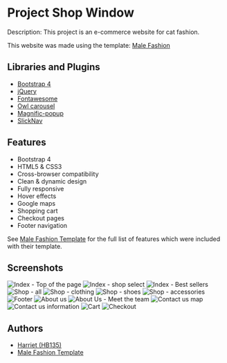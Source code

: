 
# Project Shop Window

Description: This project is an e-commerce website for cat fashion.

This website was made using the template: [Male Fashion](https://themewagon.com/themes/free-bootstrap-4-html5-ecommerce-website-template-malefashion/)

## Libraries and Plugins

- [Bootstrap 4](https://getbootstrap.com/)
- [jQuery](https://jquery.com/)
- [Fontawesome](https://fontawesome.com/)
- [Owl carousel](https://owlcarousel2.github.io/OwlCarousel2/)
- [Magnific-popup](https://dimsemenov.com/plugins/magnific-popup/)
- [SlickNav](https://github.com/ComputerWolf/SlickNav)

## Features

- Bootstrap 4
- HTML5 & CSS3
- Cross-browser compatibility
- Clean & dynamic design
- Fully responsive
- Hover effects
- Google maps
- Shopping cart
- Checkout pages
- Footer navigation

See [Male Fashion Template](https://themewagon.com/themes/free-bootstrap-4-html5-ecommerce-website-template-malefashion/) for the full list of features which were included with their template.

## Screenshots

![Index - Top of the page](/ReadMe-Screenshots/Index-top.png)
![Index - shop select](/ReadMe-Screenshots/Index-shop-select.png)
![Index - Best sellers](/ReadMe-Screenshots/index-bestsellers.png)
![Shop - all](/ReadMe-Screenshots/shop-all.png)
![Shop - clothing](/ReadMe-Screenshots/shop-clothing.png)
![Shop - shoes](/ReadMe-Screenshots/shop-shoes.png)
![Shop - accessories](/ReadMe-Screenshots/shop-accessories.png)
![Footer](/ReadMe-Screenshots/footer.png)
![About us](/ReadMe-Screenshots/aboutus-top.png)
![About Us - Meet the team](/ReadMe-Screenshots/aboutus-team.png)
![Contact us map](/ReadMe-Screenshots/contactus-map.png)
![Contact us information](/ReadMe-Screenshots/contactus-info.png)
![Cart](/ReadMe-Screenshots/cart.png)
![Checkout](/ReadMe-Screenshots/checkout.png)

## Authors

- [Harriet (HB135)](https://www.github.com/HB135)
- [Male Fashion Template](https://themewagon.com/themes/free-bootstrap-4-html5-ecommerce-website-template-malefashion/)
